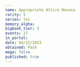 ```yaml
---
name: Appropriate Attire Nevesa
rarity: 5
series: tos
memory_alpha:
bigbook_tier: 3
events: 27
in_portal:
date: 04/12/2023
obtained: Pack
mega: false
published: true
---
```



